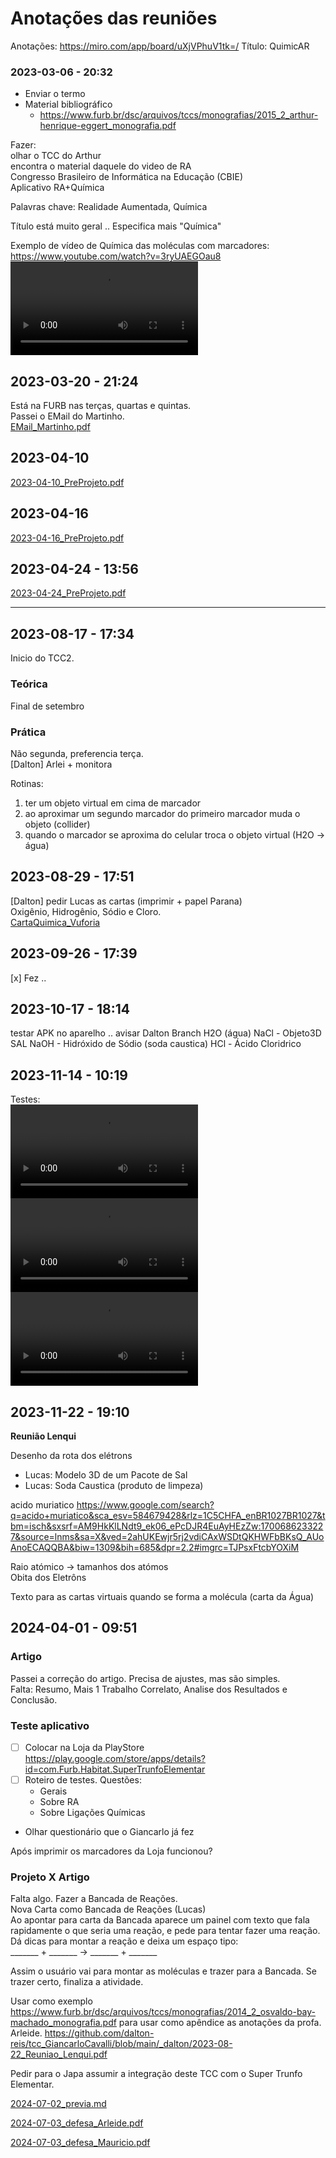 # Anotações das reuniões  

Anotações: <https://miro.com/app/board/uXjVPhuV1tk=/>
Título: QuimicAR  

### 2023-03-06 - 20:32

- Enviar o termo  
- Material bibliográfico  
  - <https://www.furb.br/dsc/arquivos/tccs/monografias/2015_2_arthur-henrique-eggert_monografia.pdf>  

Fazer:  
olhar o TCC do Arthur  
encontra o material daquele do video de RA  
Congresso Brasileiro de Informática na Educação (CBIE)  
Aplicativo RA+Química  

Palavras chave: Realidade Aumentada, Química  

Título está muito geral .. Especifica mais "Química"  

Exemplo de vídeo de Química das moléculas com marcadores: <https://www.youtube.com/watch?v=3ryUAEGOau8>  
<video src="RA_ExemploQuimica.mp4" controls title="Exemplo"></video>

## 2023-03-20 - 21:24

Está na FURB nas terças, quartas e quintas.  
Passei o EMail do Martinho.  
[EMail_Martinho.pdf](EMail_Martinho.pdf)  

## 2023-04-10

[2023-04-10_PreProjeto.pdf](2023-04-10_PreProjeto.pdf)  

## 2023-04-16

[2023-04-16_PreProjeto.pdf](2023-04-16_PreProjeto.pdf)  

## 2023-04-24 - 13:56

[2023-04-24_PreProjeto.pdf](2023-04-24_PreProjeto.pdf)  

----

## 2023-08-17 - 17:34

Inicio do TCC2.

### Teórica

Final de setembro  

### Prática

Não segunda, preferencia terça.  
\[Dalton] Arlei + monitora  

Rotinas:

1) ter um objeto virtual em cima de marcador  
2) ao aproximar um segundo marcador do primeiro marcador muda o objeto (collider)  
3) quando o marcador se aproxima do celular troca o objeto virtual (H2O -> água)  

## 2023-08-29 - 17:51

\[Dalton] pedir Lucas as cartas (imprimir + papel Parana)  
Oxigênio, Hidrogênio, Sódio e Cloro.  
[CartaQuimica_Vuforia](CartaQuimica_Vuforia "CartaQuimica_Vuforia")  


## 2023-09-26 - 17:39

[x] Fez ..

## 2023-10-17 - 18:14

testar APK no aparelho
.. avisar Dalton Branch
H2O (água)
NaCl - Objeto3D SAL
NaOH - Hidróxido de Sódio (soda caustica)
HCl - Ácido Cloridrico

## 2023-11-14 - 10:19

Testes:  
<video src="2023-11-14_TestesA.mp4" controls title="2023-11-14_TestesA"></video>  
<video src="2023-11-14_TestesB.mp4" controls title="2023-11-14_TestesB"></video>  
<video src="2023-11-14_TestesC.mp4" controls title="2023-11-14_TestesC"></video>  

## 2023-11-22 - 19:10

**Reunião Lenqui**  

Desenho da rota dos elétrons  

- Lucas: Modelo 3D de um Pacote de Sal  
- Lucas: Soda Caustica (produto de limpeza)  

acido muriatico
https://www.google.com/search?q=acido+muriatico&sca_esv=584679428&rlz=1C5CHFA_enBR1027BR1027&tbm=isch&sxsrf=AM9HkKlLNdt9_ek06_ePcDJR4EuAyHEzZw:1700686233227&source=lnms&sa=X&ved=2ahUKEwjr5rj2vdiCAxWSDtQKHWFbBKsQ_AUoAnoECAQQBA&biw=1309&bih=685&dpr=2.2#imgrc=TJPsxFtcbYOXiM

Raio atómico -> tamanhos dos atómos  
Obita dos Eletrôns  

Texto para as cartas virtuais quando se forma a molécula (carta da Água)  

## 2024-04-01 - 09:51

### Artigo

Passei a correção do artigo. Precisa de ajustes, mas são simples.  
Falta: Resumo, Mais 1 Trabalho Correlato, Analise dos Resultados e Conclusão.  

### Teste aplicativo

- [ ] Colocar na Loja da PlayStore  
  <https://play.google.com/store/apps/details?id=com.Furb.Habitat.SuperTrunfoElementar>  
- [ ] Roteiro de testes. Questões:  
  - Gerais  
  - Sobre RA  
  - Sobre Ligações Químicas  
- Olhar questionário que o Giancarlo já fez  

Após imprimir os marcadores da Loja funcionou?  

### Projeto X Artigo

Falta algo. Fazer a Bancada de Reações.  
Nova Carta como Bancada de Reações (Lucas)  
Ao apontar para carta da Bancada aparece um painel com texto que fala rapidamente o que seria uma reação, e pede para tentar fazer uma reação. Dá dicas para montar a reação e deixa um espaço tipo:  
 _______ + _______ -> _______ + _______  

 Assim o usuário vai para montar as moléculas e trazer para a Bancada. Se trazer certo, finaliza a atividade.  

Usar como exemplo <https://www.furb.br/dsc/arquivos/tccs/monografias/2014_2_osvaldo-bay-machado_monografia.pdf> para usar como apêndice as anotações da profa. Arleide.
<https://github.com/dalton-reis/tcc_GiancarloCavalli/blob/main/_dalton/2023-08-22_Reuniao_Lenqui.pdf>  

Pedir para o Japa assumir a integração deste TCC com o Super Trunfo Elementar.  

[2024-07-02_previa.md](2024-07-02_previa.md)  

[2024-07-03_defesa_Arleide.pdf](2024-07-03_defesa_Arleide.pdf)  

[2024-07-03_defesa_Mauricio.pdf](2024-07-03_defesa_Mauricio.pdf)  
